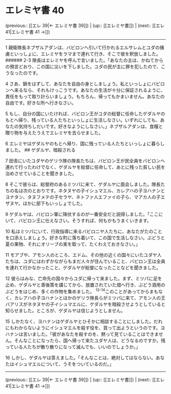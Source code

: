 # エレミヤ書 40

(previous:: [[エレ 39|← エレミヤ書 39]]) | (up:: [[エレミヤ書]]) | (next:: [[エレ 41|エレミヤ書 41 →]])

***


1 親衛隊長ネブザルアダンは、バビロンへ引いて行かれるエルサレムとユダの捕虜といっしょに、エレミヤをラマまで連れて行き、そこで彼を釈放しました。 ###### 2-3 隊長はエレミヤを呼んで言いました。「あなたの主は、かねてからの預言どおり、この国に災いを下しました。ユダの民が主に罪を犯したので、こうなったのです。 

4 さあ、鎖をはずして、あなたを自由の身としましょう。私といっしょにバビロンへ来るなら、それもけっこうです。あなたの生活が十分に保証されるように、責任をもって取り計らいましょう。もちろん、帰ってもかまいません。あなたの自由です。好きな所へ行きなさい。 

5 もし、自分の国にいたければ、バビロン王がユダの総督に任命したゲダルヤのもとへ帰り、残っている人たちといっしょに生活しなさい。いずれにしても、あなたの気持ちしだいです。好きなようにしなさい。」ネブザルアダンは、食糧と贈り物を与えたうえでエレミヤを去らせました。 

6 エレミヤはゲダルヤのもとへ帰り、国に残っている人たちといっしょに暮らしました。 ## ゲダルヤ、暗殺される 

7 田舎にいたユダヤのゲリラ隊の隊長たちは、バビロン王が民全員をバビロンへ連れて行ったわけでなく、ゲダルヤを総督に任命して、あとに残った貧しい民を治めさせていることを聞きました。 

8 そこで彼らは、総督府のあるミツパに来て、ゲダルヤに面会しました。隊長たちの名は次のとおりです。ネタヌヤの子イシュマエル、カレアハの子ヨハナンとヨナタン、タヌフメテの子セラヤ、ネトファ人エファイの子ら、マアカ人の子エザヌヤ。ほかに部下もいっしょでした。 

9 ゲダルヤは、バビロン軍に降伏するのが一番安全だと説得しました。「ここにいて、バビロン王に仕えなさい。そうすれば、何もかもうまくいきます。 

10 私はミツパにいて、行政指導に来るバビロニヤ人たちに、あなたがたのことを口添えしましょう。好きな町に落ち着いて、この国で生活しなさい。ぶどうと夏の果物、それにオリーブの実を取って、たくわえておきなさい。」 

11 モアブや、アモン人のところ、エドム、その他の近くの国々にいたユダヤ人たちは、ユダにはわずかながらもまだ人々が住んでいること、バビロン王は全員を連れて行かなかったこと、ゲダルヤが総督になったことなどを聞きました。 

12 彼らはみな、亡命先の国々からユダに帰って来ました。まず、ミツパに足を止め、ゲダルヤと善後策を講じてから、放置されていた畑へ行き、ぶどう酒用のぶどうをはじめ、多くの作物を集めました。 <sup class="versenum">13-14</sup>このことがあってからまもなく、カレアハの子ヨハナンとほかのゲリラ隊長らがミツパに来て、アモン人の王バアリスがネタヌヤの子イシュマエルに、ゲダルヤを暗殺させようとしていると知らせました。ところが、ゲダルヤは信じようとしません。 

15 しかたなく、ヨハナンはゲダルヤとひそかに相談することにしました。だれにもわからないようにイシュマエルを殺す役を、買って出ようというのです。ヨハナンは言いました。「彼があなたを殺すのを、黙って見ていることはできません。そんなことになったら、国へ帰って来たユダヤ人は、どうなるのですか。残っている人たちが散り散りになって滅んでも、いいのでしょうか。」 

16 しかし、ゲダルヤは答えました。「そんなことは、絶対してはならない。あなたはイシュマエルについて、うそをついているのだ。」

***

(previous:: [[エレ 39|← エレミヤ書 39]]) | (up:: [[エレミヤ書]]) | (next:: [[エレ 41|エレミヤ書 41 →]])
